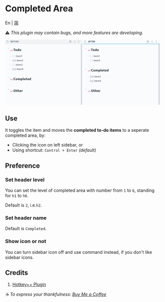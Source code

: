 # Completed Area

En | [简](https://github.com/DahaWong/obsidian-completed/blob/main/README_zh.md)

⚠️ *This plugin may contain bugs, and more features are developing.*

![Demo](https://raw.githubusercontent.com/DahaWong/obsidian-completed-area/main/demo.png)
## Use
It toggles the item and moves the **completed to-do items** to a seperate completed area, by: 
- Clicking the icon on left sidebar, or
- Using shortcut: `Control + Enter` *(default)*

## Preference

### Set header level
You can set the level of completed area with number from `1` to `6`, standing for `h1` to `h6`. 

Default is `2`, i.e.`h2`.

### Set header name
Default is `Completed`.

### Show icon or not
You can turn sidebar icon off and use command instead, if you don't like sidebar icons.

## Credits
1. [Hotkey++ Plugin](https://github.com/argenos/hotkeysplus-obsidian)

*☕️ To express your thankfulness: [Buy Me a Coffee](https://buymeacoffee.com/daha)*
